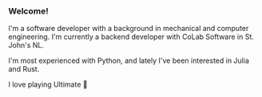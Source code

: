 ### Welcome!

I'm a software developer with a background in mechanical and computer engineering.
I'm currently a backend developer with CoLab Software in St. John's NL.

I'm most experienced with Python, and lately I've been interested in Julia and Rust.

I love playing Ultimate 🥏

